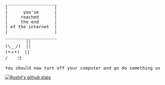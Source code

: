 <pre>
____________________
|                  |
|      you've      |
|     reached      | 
|     the end      |
| of the internet  |
|                  | 
____________________ 
        ||
(\__/)  || 
(•ㅅ•)  || 
/ 　 づ

You should now turn off your computer and go do something useful with the rest of your life.
</pre>

[![Rushil's github stats](https://github-readme-stats.vercel.app/api/wakatime?username=rushilwiz&theme=dark&show_icons=true)](https://github.com/rushilwiz)
